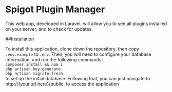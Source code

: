 # Spigot Plugin Manager

This web app, developed in Laravel, will allow you to see all plugins installed on your server, and to check for updates.

##Installation

To install this application, clone down the repository, then copy `.env.example` to `.env`. Then, you will need to configure your database information, and run the following commands:
<br>`composer install && npm i`
<br>`php artisan key:generate`
<br>`php artisan migrate:fresh`<br>
to set up the initial database. Following that, you can just navigate to http://{your.url.here}/public, to access the application
